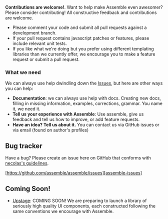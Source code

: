 **Contributions are welcome!**. Want to help make Assemble even awesomer? Please consider contributing! All constructive feedback and contributions are welcome.

* Please comment your code and submit all pull requests against a development branch.
* If your pull request contains javascript patches or features, please include relevant unit tests.
* If you like what we're doing but you prefer using different templating libraries than we currently offer, we encourage you to make a feature request or submit a pull request.


### What we need 
We can always use help dwindling down the [Issues](https://github.com/assemble/assemble/issues), but here are other ways you can help:

  * **Documentation**: we can always use help with docs. Creating new docs, filling in missing information, examples, corrections, grammar. You name it, we need it.
  * **Tell us your experience with Assemble**: Use assemble, give us feedback and tell us how to improve, or add feature requests.
  * **Have an idea? Tell us about it.** You can contact us via GitHub issues or via email (found on author's profiles)


## Bug tracker
Have a bug? Please create an issue here on GitHub that conforms with [necolas's guidelines](https://github.com/necolas/issue-guidelines).

[https://github.com/assemble/assemble/issues][assemble-issues]


## Coming Soon!
+ [Upstage](http://github.com/upstage): COMING SOON! We are preparing to launch a library of seriously high quality UI components, each constructed following the same conventions we encourage with Assemble.

